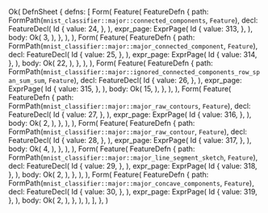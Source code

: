 Ok(
    DefnSheet {
        defns: [
            Form(
                Feature(
                    FeatureDefn {
                        path: FormPath(`mnist_classifier::major::connected_components`, `Feature`),
                        decl: FeatureDecl(
                            Id {
                                value: 24,
                            },
                        ),
                        expr_page: ExprPage(
                            Id {
                                value: 313,
                            },
                        ),
                        body: Ok(
                            3,
                        ),
                    },
                ),
            ),
            Form(
                Feature(
                    FeatureDefn {
                        path: FormPath(`mnist_classifier::major::major_connected_component`, `Feature`),
                        decl: FeatureDecl(
                            Id {
                                value: 25,
                            },
                        ),
                        expr_page: ExprPage(
                            Id {
                                value: 314,
                            },
                        ),
                        body: Ok(
                            22,
                        ),
                    },
                ),
            ),
            Form(
                Feature(
                    FeatureDefn {
                        path: FormPath(`mnist_classifier::major::ignored_connected_components_row_span_sum_sum`, `Feature`),
                        decl: FeatureDecl(
                            Id {
                                value: 26,
                            },
                        ),
                        expr_page: ExprPage(
                            Id {
                                value: 315,
                            },
                        ),
                        body: Ok(
                            15,
                        ),
                    },
                ),
            ),
            Form(
                Feature(
                    FeatureDefn {
                        path: FormPath(`mnist_classifier::major::major_raw_contours`, `Feature`),
                        decl: FeatureDecl(
                            Id {
                                value: 27,
                            },
                        ),
                        expr_page: ExprPage(
                            Id {
                                value: 316,
                            },
                        ),
                        body: Ok(
                            2,
                        ),
                    },
                ),
            ),
            Form(
                Feature(
                    FeatureDefn {
                        path: FormPath(`mnist_classifier::major::major_raw_contour`, `Feature`),
                        decl: FeatureDecl(
                            Id {
                                value: 28,
                            },
                        ),
                        expr_page: ExprPage(
                            Id {
                                value: 317,
                            },
                        ),
                        body: Ok(
                            4,
                        ),
                    },
                ),
            ),
            Form(
                Feature(
                    FeatureDefn {
                        path: FormPath(`mnist_classifier::major::major_line_segment_sketch`, `Feature`),
                        decl: FeatureDecl(
                            Id {
                                value: 29,
                            },
                        ),
                        expr_page: ExprPage(
                            Id {
                                value: 318,
                            },
                        ),
                        body: Ok(
                            2,
                        ),
                    },
                ),
            ),
            Form(
                Feature(
                    FeatureDefn {
                        path: FormPath(`mnist_classifier::major::major_concave_components`, `Feature`),
                        decl: FeatureDecl(
                            Id {
                                value: 30,
                            },
                        ),
                        expr_page: ExprPage(
                            Id {
                                value: 319,
                            },
                        ),
                        body: Ok(
                            2,
                        ),
                    },
                ),
            ),
        ],
    },
)